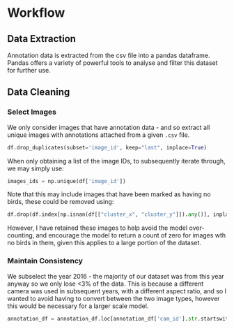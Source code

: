 # Workflow

## Data Extraction

Annotation data is extracted from the csv file into a pandas dataframe. Pandas offers a variety of powerful tools to analyse and filter this dataset for further use.

## Data Cleaning

### Select Images

We only consider images that have annotation data - and so extract all unique images with annotations attached from a given `.csv` file.

```python
df.drop_duplicates(subset='image_id', keep="last", inplace=True)
```

When only obtaining a list of the image IDs, to subsequently iterate through, we may simply use:

```python
images_ids = np.unique(df['image_id'])
```
Note that this may include images that have been marked as having no birds, these could be removed using:

```python
df.drop(df.index[np.isnan(df[["cluster_x", "cluster_y"]]).any()], inplace=True) 
```

However, I have retained these images to help avoid the model over-counting, and encourage the model to return a count of zero for images wth no birds in them, given this applies to a large portion of the dataset.

### Maintain Consistency

We subselect the year 2016 - the majority of our dataset was from this year anyway so we only lose <3% of the data. This is because a different camera was used in subsequent years, with a different aspect ratio, and so I wanted to avoid having to convert between the two image types, however this would be necessary for a larger scale model.

```python
annotation_df = annotation_df.loc[annotation_df['cam_id'].str.startswith('HVITa2016')]
```
